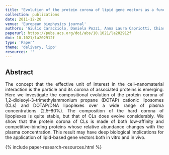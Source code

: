```yaml
---
title: "Evolution of the protein corona of lipid gene vectors as a function of plasma concentration"
collection: publications
date: 2011-12-20
venue: 'European biophysics journal'
authors: 'Giulio Caracciolo, Daniela Pozzi, Anna Laura Capriotti, Chiara Cavaliere, Patrizia Foglia, Heinz Amenitsch, Aldo Lagana'
paperurl: https://pubs.acs.org/doi/abs/10.1021/la202912f
doi: 10.1021/la202912f
type: 'Paper'
theme: 'delivery, lipo'
resources: ''
---
```


<h2> Abstract </h2>
<p align= "justify">
The concept that the effective unit of interest in the cell–nanomaterial interaction is the particle and its corona of associated proteins is emerging. Here we investigate the compositional evolution of the protein corona of 1,2-dioleoyl-3-trimethylammonium propane (DOTAP) cationic liposomes (CLs) and DOTAP/DNA lipoplexes over a wide range of plasma concentrations (2.5–80%). The composition of the hard corona of lipoplexes is quite stable, but that of CLs does evolve considerably. We show that the protein corona of CLs is made of both low-affinity and competitive-binding proteins whose relative abundance changes with the plasma concentration. This result may have deep biological implications for the application of lipid-based gene vectors both in vitro and in vivo.


{% include paper-research-resources.html %}
